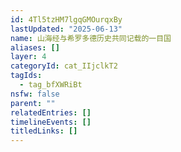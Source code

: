 ```yaml
---
id: 4Tl5tzHM7lgqGMOurqxBy
lastUpdated: "2025-06-13"
name: 山海经与希罗多德历史共同记载的一目国
aliases: []
layer: 4
categoryId: cat_IIjclkT2
tagIds:
  - tag_bfXWRiBt
nsfw: false
parent: ""
relatedEntries: []
timelineEvents: []
titledLinks: []
---
```


